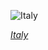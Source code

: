 
![Italy](https://www.gstatic.com/prettyearth/assets/full/1039.jpg)

*[Italy](https://www.google.com/maps/@45.946972,7.853036,16z/data=!3m1!1e3)*
